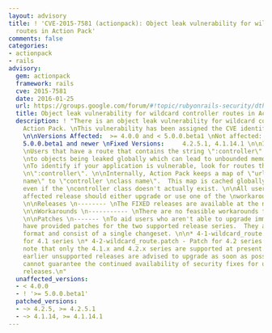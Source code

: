 ```yaml
---
layout: advisory
title: ! 'CVE-2015-7581 (actionpack): Object leak vulnerability for wildcard controller
  routes in Action Pack'
comments: false
categories:
- actionpack
- rails
advisory:
  gem: actionpack
  framework: rails
  cve: 2015-7581
  date: 2016-01-25
  url: https://groups.google.com/forum/#!topic/rubyonrails-security/dthJ5wL69JE
  title: Object leak vulnerability for wildcard controller routes in Action Pack
  description: ! "There is an object leak vulnerability for wildcard controllers in
    Action Pack. \nThis vulnerability has been assigned the CVE identifier CVE-2015-7581.
    \n\nVersions Affected:  >= 4.0.0 and < 5.0.0.beta1 \nNot affected:       < 4.0.0,
    5.0.0.beta1 and newer \nFixed Versions:     4.2.5.1, 4.1.14.1 \n\nImpact \n------
    \nUsers that have a route that contains the string \":controller\" are susceptible
    \nto objects being leaked globally which can lead to unbounded memory growth.
    \nTo identify if your application is vulnerable, look for routes that contain
    \n\":controller\". \n\nInternally, Action Pack keeps a map of \"url controller
    name\" to \"controller \nclass name\".  This map is cached globally, and is populated
    even if the \ncontroller class doesn't actually exist. \n\nAll users running an
    affected release should either upgrade or use one of the \nworkarounds immediately.
    \n\nReleases \n-------- \nThe FIXED releases are available at the normal locations.
    \n\nWorkarounds \n----------- \nThere are no feasible workarounds for this issue.
    \n\nPatches \n------- \nTo aid users who aren't able to upgrade immediately we
    have provided patches for the two supported release series.  They are in git-am
    format and consist of a single changeset. \n\n* 4-1-wildcard_route.patch - Patch
    for 4.1 series \n* 4-2-wildcard_route.patch - Patch for 4.2 series \n\nPlease
    note that only the 4.1.x and 4.2.x series are supported at present.  Users of
    earlier unsupported releases are advised to upgrade as soon as possible as we
    cannot guarantee the continued availability of security fixes for unsupported
    releases.\n"
  unaffected_versions:
  - < 4.0.0
  - ! '>= 5.0.0.beta1'
  patched_versions:
  - ~> 4.2.5, >= 4.2.5.1
  - ~> 4.1.14, >= 4.1.14.1
---
```

